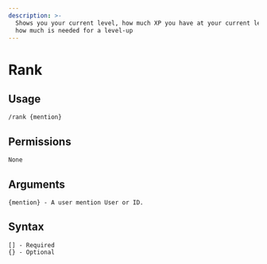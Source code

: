 ```yaml
---
description: >-
  Shows you your current level, how much XP you have at your current level and
  how much is needed for a level-up
---
```


# Rank

## Usage

```
/rank {mention}
```

## **Permissions**

```
None
```

## **Arguments**

```
{mention} - A user mention User or ID.
```

## Syntax

```
[] - Required
{} - Optional
```
